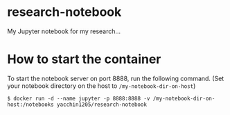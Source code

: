 # research-notebook

My Jupyter notebook for my research...

# How to start the container

To start the notebook server on port 8888, run the following command.
(Set your notebook directory on the host to `/my-notebook-dir-on-host`)

```
$ docker run -d --name jupyter -p 8888:8888 -v /my-notebook-dir-on-host:/notebooks yacchin1205/research-notebook
```

